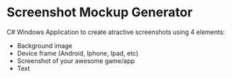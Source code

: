 # Screenshot Mockup Generator

C# Windows Application to create atractive screenshots using 4 elements:
- Background image
- Device frame (Android, Iphone, Ipad, etc)
- Screenshot of your awesome game/app
- Text


